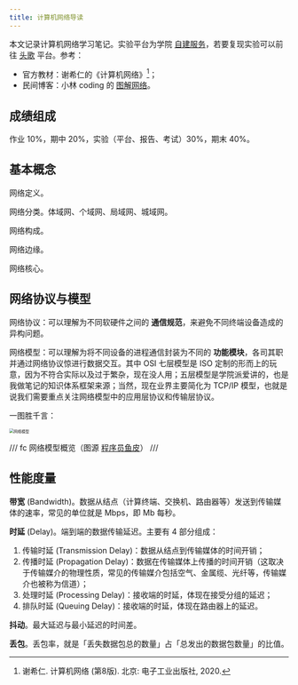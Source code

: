 ```yaml
---
title: 计算机网络导读
---
```


本文记录计算机网络学习笔记。实验平台为学院 [自建服务](http://172.21.229.9/classrooms/cpnijula/announcement)，若要复现实验可以前往 [头歌](https://www.educoder.net/paths/zecl9i6m) 平台。参考：

- 官方教材：谢希仁的《计算机网络》[^book]；
- 民间博客：小林 coding 的 [图解网络](https://xiaolincoding.com/network/)。

[^book]: 谢希仁. 计算机网络 (第8版). 北京: 电子工业出版社, 2020.

## 成绩组成

作业 10%，期中 20%，实验（平台、报告、考试）30%，期末 40%。

<!-- !!! tip "重点"

    1. 了解计算机网络在经济生活中的应用范围及其重要性
    2. 了解网络的基本概念，**掌握典型交换方式及其优缺点**
    3. **掌握分层结构和网络协议**（核心内容）
    4. **掌握网络参考模型**（核心内容）
    5. **掌握计算机网络主要度量的含义**
    6. 了解网络安全与威胁
    7. 了解制定网络协议的标准化组织
    8. 了解国内外互联网发展史，以史为鉴 -->

## 基本概念

网络定义。

网络分类。体域网、个域网、局域网、城域网。

网络构成。

网络边缘。

网络核心。

## 网络协议与模型

网络协议：可以理解为不同软硬件之间的 **通信规范**，来避免不同终端设备造成的异构问题。

网络模型：可以理解为将不同设备的进程通信封装为不同的 **功能模块**，各司其职并通过网络协议惊进行数据交互。其中 OSI 七层模型是 ISO 定制的形而上的玩意，因为不符合实际以及过于繁杂，现在没人用；五层模型是学院派爱讲的，也是我做笔记的知识体系框架来源；当然，现在业界主要简化为 TCP/IP 模型，也就是说我们需要重点关注网络模型中的应用层协议和传输层协议。

一图胜千言：

<img src="https://cdn.dwj601.cn/images/20250228112919578.jpg" alt="网络模型" style="zoom:50%;" />

/// fc
网络模型概览（图源 [程序员鱼皮](https://mp.weixin.qq.com/s?__biz=MzI1NDczNTAwMA==&mid=2247571386&idx=3&sn=4c8e4bedb0db16e4f84e85378c1d51ff&chksm=e80c8b5dd2d937502e3c3793205b7540399368d039e51091036868e7425f09a7ac9229c7cdcc&scene=126&sessionid=1741312002#rd)）
///

## 性能度量

**带宽** (Bandwidth)。数据从结点（计算终端、交换机、路由器等）发送到传输媒体的速率，常见的单位就是 Mbps，即 Mb 每秒。

**时延** (Delay)。端到端的数据传输延迟。主要有 4 部分组成：

1. 传输时延 (Transmission Delay)：数据从结点到传输媒体的时间开销；
2. 传播时延 (Propagation Delay)：数据在传输媒体上传播的时间开销（这取决于传输媒介的物理性质，常见的传输媒介包括空气、金属缆、光纤等，传输媒介也被称为信道）；
3. 处理时延 (Processing Delay)：接收端的时延，体现在接受分组的延迟；
4. 排队时延 (Queuing Delay)：接收端的时延，体现在路由器上的延迟。

**抖动**。最大延迟与最小延迟的时间差。

**丢包**。丢包率，就是「丢失数据包总的数量」占「总发出的数据包数量」的比值。
